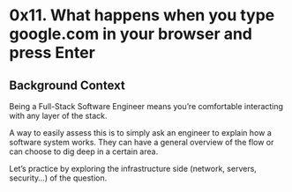 0x11. What happens when you type google.com in your browser and press Enter
===

Background Context
---
Being a Full-Stack Software Engineer means you’re comfortable interacting with any layer of the stack.  

A way to easily assess this is to simply ask an engineer to explain how a software system works. They can have a general overview of the flow or can choose to dig deep in a certain area.  

Let’s practice by exploring the infrastructure side (network, servers, security…) of the question.  
